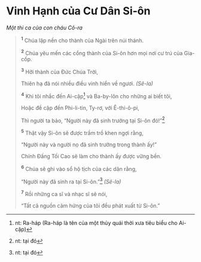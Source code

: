 # Vinh Hạnh của Cư Dân Si-ôn

_Một thi ca của con cháu Cô-ra_

> <sup><b>1</b></sup> Chúa lập nền cho thành của Ngài trên núi thánh.
>
> <sup><b>2</b></sup> Chúa yêu mến các cổng thành của Si-ôn hơn mọi nơi cư trú của Gia-cốp.
>
> <sup><b>3</b></sup> Hỡi thành của Ðức Chúa Trời,
>
> Thiên hạ đã nói nhiều điều vinh hiển về ngươi. _(Sê-la)_
>
> <sup><b>4</b></sup> Khi tôi nhắc đến Ai-cập[^1-8ff4a0e1-8e24-4f99-8fea-f6df0c9be018] và Ba-by-lôn cho những ai biết tôi,
>
> Hoặc đề cập đến Phi-li-tin, Ty-rơ, với Ê-thi-ô-pi,
>
> Thì người ta bảo, “Người này đã sinh trưởng tại Si-ôn đó!”[^2-8ff4a0e1-8e24-4f99-8fea-f6df0c9be018]
>
> <sup><b>5</b></sup> Thật vậy Si-ôn sẽ được trầm trồ khen ngợi rằng,
>
> “Người này và người nọ đã sinh trưởng trong thành ấy!”
>
> Chính Ðấng Tối Cao sẽ làm cho thành ấy được vững bền.
>
> <sup><b>6</b></sup> Chúa sẽ ghi vào sổ hộ tịch của các dân rằng,
>
> “Người này đã sinh ra tại Si-ôn.”[^3-8ff4a0e1-8e24-4f99-8fea-f6df0c9be018] _(Sê-la)_
>
> <sup><b>7</b></sup> Rồi những ca sĩ và nhạc sĩ sẽ nói,
>
> “Tất cả nguồn cảm hứng của tôi đều phát xuất từ Si-ôn.”

[^1-8ff4a0e1-8e24-4f99-8fea-f6df0c9be018]: nt: Ra-háp (Ra-háp là tên của một thủy quái thời xưa tiêu biểu cho Ai-cập)

[^2-8ff4a0e1-8e24-4f99-8fea-f6df0c9be018]: nt: tại đó

[^3-8ff4a0e1-8e24-4f99-8fea-f6df0c9be018]: nt: tại đó
